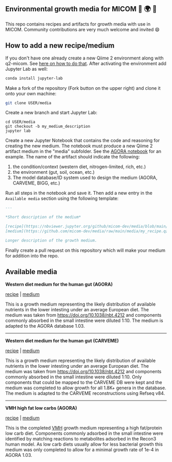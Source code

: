 ## Environmental growth media for MICOM :seedling: :earth_africa: :pizza:

This repo contains recipes and artifacts for growth media with use in MICOM. Community contributions are very much welcome and invited :smile:

## How to add a new recipe/medium

If you don't have one already create a new Qiime 2 environment along with q2-micom. See [here on how to do that](https://github.com/micom-dev/q2-micom/blob/master/docs/README.md#installation). After activating the environment add Jupyter Lab as well:

```bash
conda install jupyter-lab
```

Make a fork of the repository (Fork button on the upper right) and clone it onto your own machine:

```bash
git clone USER/media
```

Create a new branch and start Jupyter Lab:

```
cd USER/media
git checkout -b my_medium_description
jupyter lab
```

Create a new Jupyter Notebook that contains the code and reasoning for creating the new medium. The notebook must produce a new Qiime 2 artifact medium in the "media" subfolder. See the [AGORA notebook](recipe/agora.ipynb) for an example. The name of the artifact should indicate the following:

1. the condition/context (western diet, nitrogen-limited, rich, etc.)
1. the environment (gut, soil, ocean, etc.)
2. The model database/ID system used to design the medium (AGORA, CARVEME, BIGG, etc.)

Run all steps in the notebook and save it. Then add a new entry in the `Available media` section using the following template:

```markdown
---

*Short description of the medium*

[recipe](https://nbviewer.jupyter.org/github/micom-dev/media/blob/main/recipes/my_recipe.ipynb) |
[medium](https://github.com/micom-dev/media/raw/main/media/my_recipe.qza)

Longer description of the growth medium.
```

Finally create a pull request on this repository which will make your medium for addition into
the repo.

## Available media

**Western diet medium for the human gut (AGORA)**

[recipe](https://nbviewer.jupyter.org/github/micom-dev/media/blob/main/recipes/agora.ipynb) |
[medium](https://github.com/micom-dev/media/raw/main/media/western_diet_gut_agora.qza)

This is a growth medium representing the likely distribution of available nutrients in the lower intesting under
an average European diet. The medium was taken from https://doi.org/10.1038/nbt.4212 and components commonly
absorbed in the small intestine were diluted 1:10. The medium is adapted to the AGORA database 1.03.

---

**Western diet medium for the human gut (CARVEME)**

[recipe](https://nbviewer.jupyter.org/github/micom-dev/media/blob/main/recipes/carveme.ipynb) |
[medium](https://github.com/micom-dev/media/raw/main/media/western_diet_gut_carveme.qza)

This is a growth medium representing the likely distribution of available nutrients in the lower intesting under
an average European diet. The medium was taken from https://doi.org/10.1038/nbt.4212 and components commonly
absorbed in the small intestine were diluted 1:10. Only components that could be mapped to the CARVEME DB were kept
and the medium was completed to allow growth for all 1.8K+ genera in the database. The medium is adapted to the CARVEME
reconstructions using Refseq v84.

---

**VMH high fat low carbs (AGORA)**

[recipe](https://nbviewer.jupyter.org/github/micom-dev/media/blob/main/recipes/vmh_high_fat_low_carb_agora.ipynb) |
[medium](https://github.com/micom-dev/media/raw/main/media/vmh_high_fat_low_carb_agora.qza)

This is the completed [VMH](https://vmh.life) growth medium representing a high fat/protein low carb diet. Components
commonly adsorbed in the small intestine were identified by matching reactions to metabolites adsorbed in the 
Recon3 human model. As low carb diets usually allow for less bacterial growth this medium was only completed
to allow for a minimal growth rate of 1e-4 in AGORA 1.03.

